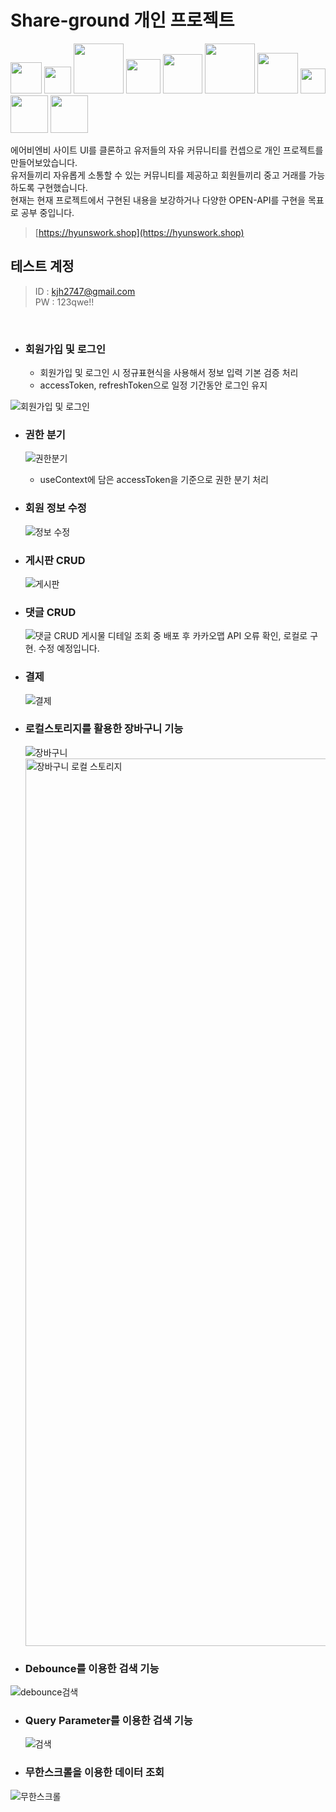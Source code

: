 # Share-ground 개인 프로젝트

<img width="50" src="https://img.shields.io/badge/html-E34F26?style=for-the-badge&logo=HTML5&logoColor=white"> <img width="43" src="https://img.shields.io/badge/css-1572B6?style=for-the-badge&logo=CSS3&logoColor=white">
<img width="80" src="https://img.shields.io/badge/javascript-F7DF1E?style=for-the-badge&logo=javascript&logoColor=black"> <img width="55" src="https://img.shields.io/badge/React-61DAFB?style=for-the-badge&logo=React&logoColor=black">
<img width="63" src="https://img.shields.io/badge/Next.js-000000?style=for-the-badge&logo=Next.js&logoColor=white"> <img width="80" src="https://img.shields.io/badge/typescript-3178C6?style=for-the-badge&logo=typescript&logoColor=white">
<img width="65" src="https://img.shields.io/badge/GraphQL-E10098?style=for-the-badge&logo=GraphQL&logoColor=white"> <img width="40" src="https://img.shields.io/badge/Git-F05032?style=for-the-badge&logo=Git&logoColor=white">
<img width="60" src="https://img.shields.io/badge/Github-181717?style=for-the-badge&logo=Github&logoColor=white"> <img width="60" src="https://img.shields.io/badge/Docker-2496ED?style=for-the-badge&logo=Docker&logoColor=white">
<br />

에어비엔비 사이트 UI를 클론하고 유저들의 자유 커뮤니티를 컨셉으로 개인 프로젝트를 만들어보았습니다.<br />
유저들끼리 자유롭게 소통할 수 있는 커뮤니티를 제공하고 회원들끼리 중고 거래를 가능하도록 구현했습니다.<br />
현재는 현재 프로젝트에서 구현된 내용을 보강하거나 다양한 OPEN-API를 구현을 목표로 공부 중입니다.

> [https://hyunswork.shop](https://hyunswork.shop)

## 테스트 계정

> ID : kjh2747@gmail.com <br />
> PW : 123qwe!!<br />
<br />

- ### 회원가입 및 로그인
  - 회원가입 및 로그인 시 정규표현식을 사용해서 정보 입력 기본 검증 처리
  - accessToken, refreshToken으로 일정 기간동안 로그인 유지<br/>

![회원가입 및 로그인](https://user-images.githubusercontent.com/90013333/170430140-ad08bce2-387c-42b4-b22a-5f9ae11965dc.gif)


- ### 권한 분기
  ![권한분기](https://user-images.githubusercontent.com/90013333/169223779-7dd48a36-4959-4f7b-a7fe-c043a74c12e8.gif)
  - useContext에 담은 accessToken을 기준으로 권한 분기 처리

- ### 회원 정보 수정

  ![정보 수정](https://user-images.githubusercontent.com/90013333/169223476-c863a1a1-1d0c-4bc8-bd18-57275083adb0.gif)

- ### 게시판 CRUD

  ![게시판](https://user-images.githubusercontent.com/90013333/169229301-baa59e69-1a15-4459-9da0-19812dac8903.gif)

- ### 댓글 CRUD

  ![댓글 CRUD](https://user-images.githubusercontent.com/90013333/169233824-43db4cca-7339-4053-a23b-2f2910bf8547.gif)
  게시물 디테일 조회 중 배포 후 카카오맵 API 오류 확인, 로컬로 구현. 수정 예정입니다.

- ### 결제

  ![결제](https://user-images.githubusercontent.com/90013333/169229186-014877b2-f5d0-49e8-bc46-bb9ce6e1b2d7.gif)

- ### 로컬스토리지를 활용한 장바구니 기능

  ![장바구니](https://user-images.githubusercontent.com/90013333/169230388-243fb118-739c-4065-af1e-0c741fa51904.gif)
  <img width="1420" alt="장바구니 로컬 스토리지" src="https://user-images.githubusercontent.com/90013333/169230161-443db999-ccdc-4e33-a038-fd5b02d7d3d5.png" />
- ### Debounce를 이용한 검색 기능
![debounce검색](https://user-images.githubusercontent.com/90013333/170189136-3b1a6399-63b8-430b-af6a-23ef11976ccd.gif)
- ### Query Parameter를 이용한 검색 기능
  ![검색](https://user-images.githubusercontent.com/90013333/169232811-3e155910-b042-43d9-a8e9-8b21c17dae8c.gif)
  
- ### 무한스크롤을 이용한 데이터 조회
![무한스크롤](https://user-images.githubusercontent.com/90013333/170190389-ec7b2d45-c529-477d-ace5-d7d47c25062a.gif)
